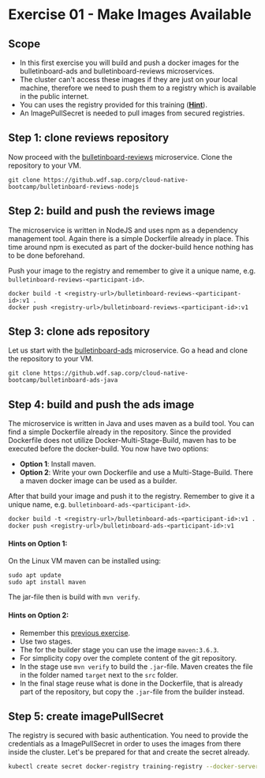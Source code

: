 # Exercise 01 - Make Images Available

## Scope
- In this first exercise you will build and push a docker images for the bulletinboard-ads and bulletinboard-reviews microservices.
- The cluster can't access these images if they are just on your local machine, therefore we need to push them to a registry which is available in the public internet.
- You can uses the registry provided for this training ([**Hint**](/docker/Exercise%203%20-%20Images%20and%20Dockerfiles.md#step-8-push-the-image-to-a-registry)).
- An ImagePullSecret is needed to pull images from secured registries.

## Step 1: clone reviews repository

Now proceed with the [bulletinboard-reviews](https://github.wdf.sap.corp/cloud-native-bootcamp/bulletinboard-reviews-nodejs) microservice. Clone the repository to your VM.

```SHELL
git clone https://github.wdf.sap.corp/cloud-native-bootcamp/bulletinboard-reviews-nodejs
```

## Step 2: build and push the reviews image

The microservice is written in NodeJS and uses npm as a dependency management tool.
Again there is a simple Dockerfile already in place.
This time around npm is executed as part of the docker-build hence nothing has to be done beforehand.

Push your image to the registry and remember to give it a unique name, e.g. `bulletinboard-reviews-<participant-id>`.

```SHELL
docker build -t <registry-url>/bulletinboard-reviews-<participant-id>:v1 .
docker push <registry-url>/bulletinboard-reviews-<participant-id>:v1
```

## Step 3: clone ads repository

Let us start with the [bulletinboard-ads](https://github.wdf.sap.corp/cloud-native-bootcamp/bulletinboard-ads-java) microservice. Go a head and clone the repository to your VM.

```SHELL
git clone https://github.wdf.sap.corp/cloud-native-bootcamp/bulletinboard-ads-java
```

## Step 4: build and push the ads image

The microservice is written in Java and uses maven as a build tool.
You can find a simple Dockerfile already in the repository.
Since the provided Dockerfile does not utilize Docker-Multi-Stage-Build, maven has to be executed before the docker-build.
You now have two options:

- **Option 1**: Install maven.
- **Option 2**: Write your own Dockerfile and use a Multi-Stage-Build. There a maven docker image can be used as a builder.

After that build your image and push it to the registry. Remember to give it a unique name, e.g. `bulletinboard-ads-<participant-id>`.

```SHELL
docker build -t <registry-url>/bulletinboard-ads-<participant-id>:v1 .
docker push <registry-url>/bulletinboard-ads-<participant-id>:v1
```

#### Hints on Option 1:
On the Linux VM maven can be installed using:
```
sudo apt update
sudo apt install maven
```

The jar-file then is build with `mvn verify`.

#### Hints on Option 2:

- Remember this [previous exercise](/docker/Exercise%204%20-%20Dockerfiles%20Extended.md).
- Use two stages.
- The for the builder stage you can use the image `maven:3.6.3`.
- For simplicity copy over the complete content of the git repository.
- In the stage use `mvn verify` to build the `.jar`-file. Maven creates the file in the folder named `target` next to the `src` folder.
- In the final stage reuse what is done in the Dockerfile, that is already part of the repository, but copy the `.jar`-file from the builder instead.

## Step 5: create imagePullSecret

The registry is secured with basic authentication. You need to provide the credentials as a ImagePullSecret in order to uses the images from there inside the cluster.
Let's be prepared for that and create the secret already.

```bash
kubectl create secret docker-registry training-registry --docker-server=<registry-url> --docker-username=<registry-username> --docker-password=<registry-password>
```

